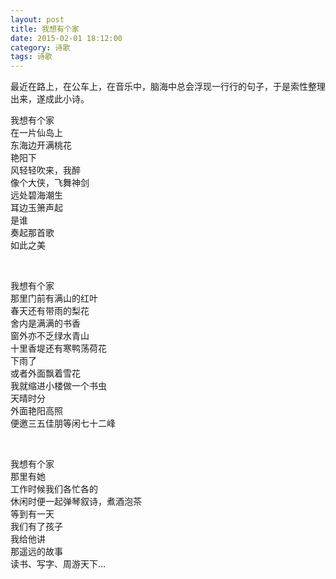 ```yaml
---
layout: post
title: 我想有个家
date: 2015-02-01 18:12:00
category: 诗歌
tags: 诗歌
---
```


最近在路上，在公车上，在音乐中，脑海中总会浮现一行行的句子，于是索性整理出来，遂成此小诗。

<p>我想有个家<br />
在一片仙岛上<br />
东海边开满桃花<br />
艳阳下<br />
风轻轻吹来，我醉<br />
像个大侠，飞舞神剑<br />
远处碧海潮生<br />
耳边玉箫声起<br />
是谁<br />
奏起那首歌<br />
如此之美<br />
</p>
<p>
<br />
</p>
<p>
我想有个家<br />
那里门前有满山的红叶<br />
春天还有带雨的梨花<br />
舍内是满满的书香<br />
窗外亦不乏绿水青山<br />
十里香堤还有寒鸭荡荷花<br />
下雨了<br />
或者外面飘着雪花<br />
我就缩进小楼做一个书虫<br />
天晴时分<br />
外面艳阳高照<br />
便邀三五佳朋等闲七十二峰<br />
</p>
<p>
<br />
</p>

<p>
我想有个家<br />
那里有她<br />
工作时候我们各忙各的<br />
休闲时便一起弹琴叙诗，煮酒泡茶<br />
等到有一天<br />
我们有了孩子<br />
我给他讲<br />
那遥远的故事<br />
读书、写字、周游天下…<br />
</p>